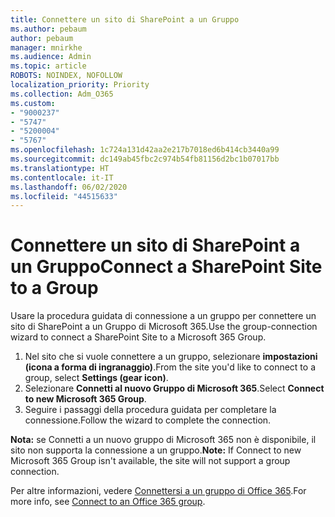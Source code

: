 ```yaml
---
title: Connettere un sito di SharePoint a un Gruppo
ms.author: pebaum
author: pebaum
manager: mnirkhe
ms.audience: Admin
ms.topic: article
ROBOTS: NOINDEX, NOFOLLOW
localization_priority: Priority
ms.collection: Adm_O365
ms.custom:
- "9000237"
- "5747"
- "5200004"
- "5767"
ms.openlocfilehash: 1c724a131d42aa2e217b7018ed6b414cb3440a99
ms.sourcegitcommit: dc149ab45fbc2c974b54fb81156d2bc1b07017bb
ms.translationtype: HT
ms.contentlocale: it-IT
ms.lasthandoff: 06/02/2020
ms.locfileid: "44515633"
---
```

# <a name="connect-a-sharepoint-site-to-a-group"></a><span data-ttu-id="cfdc3-102">Connettere un sito di SharePoint a un Gruppo</span><span class="sxs-lookup"><span data-stu-id="cfdc3-102">Connect a SharePoint Site to a Group</span></span>

<span data-ttu-id="cfdc3-103">Usare la procedura guidata di connessione a un gruppo per connettere un sito di SharePoint a un Gruppo di Microsoft 365.</span><span class="sxs-lookup"><span data-stu-id="cfdc3-103">Use the group-connection wizard to connect a SharePoint Site to a Microsoft 365 Group.</span></span>

1. <span data-ttu-id="cfdc3-104">Nel sito che si vuole connettere a un gruppo, selezionare **impostazioni (icona a forma di ingranaggio)**.</span><span class="sxs-lookup"><span data-stu-id="cfdc3-104">From the site you'd like to connect to a group, select  **Settings (gear icon)**.</span></span>
2. <span data-ttu-id="cfdc3-105">Selezionare **Connetti al nuovo Gruppo di Microsoft 365**.</span><span class="sxs-lookup"><span data-stu-id="cfdc3-105">Select  **Connect to new Microsoft 365 Group**.</span></span>
3. <span data-ttu-id="cfdc3-106">Seguire i passaggi della procedura guidata per completare la connessione.</span><span class="sxs-lookup"><span data-stu-id="cfdc3-106">Follow the wizard to complete the connection.</span></span>

<span data-ttu-id="cfdc3-107">**Nota:** se Connetti a un nuovo gruppo di Microsoft 365 non è disponibile, il sito non supporta la connessione a un gruppo.</span><span class="sxs-lookup"><span data-stu-id="cfdc3-107">**Note:**  If Connect to new Microsoft 365 Group isn't available, the site will not support a group connection.</span></span>

<span data-ttu-id="cfdc3-108">Per altre informazioni, vedere [Connettersi a un gruppo di Office 365](https://docs.microsoft.com/sharepoint/dev/transform/modernize-connect-to-office365-group).</span><span class="sxs-lookup"><span data-stu-id="cfdc3-108">For more info, see  [Connect to an Office 365 group](https://docs.microsoft.com/sharepoint/dev/transform/modernize-connect-to-office365-group).</span></span>